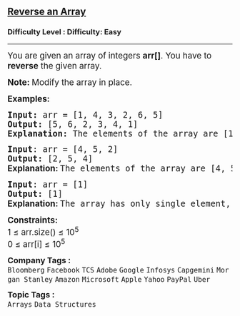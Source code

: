 <h2><a href="https://www.geeksforgeeks.org/problems/reverse-an-array/0">Reverse an Array</a></h2><h3>Difficulty Level : Difficulty: Easy</h3><hr><div class="problems_problem_content__Xm_eO"><p><span style="font-size: 14pt;">You are given an array of integers&nbsp;<strong>arr[]</strong>. You have to <strong>reverse</strong> the given array.</span></p>
<p><span style="font-size: 14pt;"><strong>Note:<span style="background-color: #ffffff; color: #1e2229; font-family: Nunito;">&nbsp;</span></strong>Modify the array in place.</span></p>
<p><span style="font-size: 14pt;"><strong>Examples:<br></strong></span></p>
<pre><span style="font-size: 14pt;"><strong>Input: </strong>arr = [1, 4, 3, 2, 6, 5]
<strong>Output: </strong>[5, 6, 2, 3, 4, 1]</span><br><span style="font-size: 14pt;"><strong>Explanation: </strong>The elements of the array are [1, 4, 3, 2, 6, 5]. After reversing the array, the first element goes to the last position, the second element goes to the second last position and so on. Hence, the answer is [5, 6, 2, 3, 4, 1].</span></pre>
<pre><span style="font-size: 14pt;"><strong>Input</strong>: arr = [4, 5, 2]
<strong>Output: </strong>[2, 5, 4]</span><br><span style="font-size: 14pt;"><strong style="font-family: -apple-system, BlinkMacSystemFont, 'Segoe UI', Roboto, Oxygen, Ubuntu, Cantarell, 'Open Sans', 'Helvetica Neue', sans-serif;">Explanation: </strong>The elements of the array are [4, 5, 2]. The reversed array will be [2, 5, 4].<br></span></pre>
<pre><span style="font-size: 14pt;"><strong>Input</strong>: arr = [1]
<strong>Output: </strong>[1]</span><br><span style="font-size: 14pt;"><strong style="font-family: -apple-system, BlinkMacSystemFont, 'Segoe UI', Roboto, Oxygen, Ubuntu, Cantarell, 'Open Sans', 'Helvetica Neue', sans-serif;">Explanation: </strong>The array has only single element, hence the reversed array is same as the original.</span></pre>
<p><span style="font-size: 14pt;"><strong>Constraints:<br></strong>1 ≤ arr.size() ≤ 10<sup>5</sup></span><br><span style="font-size: 14pt;">0 ≤ arr[i] ≤ 10<sup>5</sup></span></p></div><p><span style=font-size:18px><strong>Company Tags : </strong><br><code>Bloomberg</code>&nbsp;<code>Facebook</code>&nbsp;<code>TCS</code>&nbsp;<code>Adobe</code>&nbsp;<code>Google</code>&nbsp;<code>Infosys</code>&nbsp;<code>Capgemini</code>&nbsp;<code>Morgan Stanley</code>&nbsp;<code>Amazon</code>&nbsp;<code>Microsoft</code>&nbsp;<code>Apple</code>&nbsp;<code>Yahoo</code>&nbsp;<code>PayPal</code>&nbsp;<code>Uber</code>&nbsp;<br><p><span style=font-size:18px><strong>Topic Tags : </strong><br><code>Arrays</code>&nbsp;<code>Data Structures</code>&nbsp;